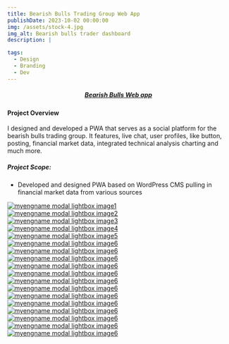 ```yaml
---
title: Bearish Bulls Trading Group Web App
publishDate: 2023-10-02 00:00:00
img: /assets/stock-4.jpg
img_alt: Bearish bulls trader dashboard
description: |

tags:
  - Design
  - Branding
  - Dev
---
```


##### <div><center><a class="highlight highlight-bb content-center" href="https://bearishbulls.tempurl.host/">Bearish Bulls Web app</a></center></div>

#### Project Overview

I designed and developed a PWA that serves as a social platform for the bearish bulls trading group. It features, live chat, user profiles, like button, posting, financial market data, integrated technical analysis charting and much more.

##### Project Scope:

- Developed and designed PWA based on WordPress CMS pulling in financial market data from various sources

<script type="module" src="../../../scripts/fslightbox.js"></script>

<div class="container mx-auto space-y- lg:space-y-0 lg:gap-3 lg:grid lg:grid-cols-3">
  <div class="w-full rounded hover:opacity-50">
      <a data-fslightbox href="https://i.imgur.com/5EwUvvZ.png"><img src="/assets/app_screens/bbapp1.png" alt="myengname modal lightbox image1"></a>
  </div>
  <div class="w-full rounded hover:opacity-50">
      <a data-fslightbox href="https://i.imgur.com/AkZZROQ.png"><img src="/assets/app_screens/bbapp2.png" alt="myengname modal lightbox image2"></a>
  </div>
  <div class="w-full rounded hover:opacity-50">
      <a data-fslightbox href="https://i.imgur.com/1i6U4JI.png"><img src="/assets/app_screens/bbapp3.png" alt="myengname modal lightbox image3"></a>
  </div>
  <div class="w-full rounded hover:opacity-50">
      <a data-fslightbox href="https://i.imgur.com/DEVf4W9.png"><img src="/assets/app_screens/bbapp4.png" alt="myengname modal lightbox image4"></a>
  </div>
  <div class="w-full rounded hover:opacity-50">
      <a data-fslightbox href="https://i.imgur.com/gA0hW7Q.png"><img src="/assets/app_screens/bbapp6.png" alt="myengname modal lightbox image5"></a>
  </div>
  <div class="w-full rounded hover:opacity-50">
      <a data-fslightbox href="https://i.imgur.com/4yPzKaE.png"><img src="/assets/app_screens/bbapp7.png" alt="myengname modal lightbox image6"></a>
  </div>
  <div class="w-full rounded hover:opacity-50">
      <a data-fslightbox href="https://i.imgur.com/Gp3NRgB.png"><img src="/assets/app_screens/bbapp9.png" alt="myengname modal lightbox image6"></a>
  </div>
  <div class="w-full rounded hover:opacity-50">
      <a data-fslightbox href="https://i.imgur.com/RRRuDR8.png"><img src="/assets/app_screens/bbapp10.png" alt="myengname modal lightbox image6"></a>
  </div>
  <div class="w-full rounded hover:opacity-50">
      <a data-fslightbox href="https://i.imgur.com/88DIWax.png"><img src="/assets/app_screens/bbapp11.png" alt="myengname modal lightbox image6"></a>
  </div>
  <div class="w-full rounded hover:opacity-50">
      <a data-fslightbox href="https://i.imgur.com/CnvqOFH.png"><img src="/assets/app_screens/bbapp14.png" alt="myengname modal lightbox image6"></a>
  </div>
  <div class="w-full rounded hover:opacity-50">
      <a data-fslightbox href="https://i.imgur.com/VFJg8KN.png"><img src="/assets/app_screens/bbapp16.png" alt="myengname modal lightbox image6"></a>
  </div>
  <div class="w-full rounded hover:opacity-50">
      <a data-fslightbox href="https://i.imgur.com/6VKHPZp.png"><img src="/assets/app_screens/bbapp17.png" alt="myengname modal lightbox image6"></a>
  </div>
</div>
<div class="container mx-auto space-y-2 lg:space-y-0 lg:gap-2 lg:grid lg:grid-cols-2">
  <div class="w-full rounded hover:opacity-50">
    <a data-fslightbox href="https://i.imgur.com/qSe67Ii.png"><img src="/assets/portfolio/bbnet2.webp" alt="myengname modal lightbox image6"></a>
  </div>
  <div class="w-full rounded hover:opacity-50">
    <a data-fslightbox href="https://i.imgur.com/lDFRxvL.png"><img src="/assets/portfolio/bbnet3.webp" alt="myengname modal lightbox image6"></a>
  </div>
  <div class="w-full rounded hover:opacity-50">
    <a data-fslightbox href="https://i.imgur.com/Dv4HQ83.png"><img src="/assets/portfolio/bbnet4.webp" alt="myengname modal lightbox image6"></a>
  </div>
  <div class="w-full rounded hover:opacity-50">
    <a data-fslightbox href="https://i.imgur.com/31KYg2B.png"><img src="/assets/portfolio/bbnet7.webp" alt="myengname modal lightbox image6"></a>
  </div>
  <div class="w-full rounded hover:opacity-50">
    <a data-fslightbox href="https://i.imgur.com/1Rm1JhG.png"><img src="/assets/portfolio/bbnet9.webp" alt="myengname modal lightbox image6"></a>
  </div>
  <div class="w-full rounded hover:opacity-50">
    <a data-fslightbox href="https://i.imgur.com/OOqZ5ZO.png"><img src="/assets/portfolio/bbnet54.webp" alt="myengname modal lightbox image6"></a>
  </div>
</div>

